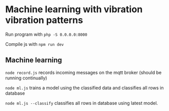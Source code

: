 # Machine learning with vibration vibration patterns

Run program with `php -S 0.0.0.0:8000`

Compile js with `npm run dev`

## Machine learning

`node record.js` records incoming messages on the mqtt broker (should be running continually)

`node ml.js` trains a model using the classified data and classifies all rows in database

`node ml.js --classify` classifies all rows in database using latest model.

